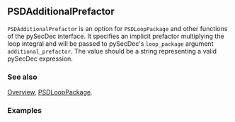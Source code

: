 ## PSDAdditionalPrefactor

`PSDAdditionalPrefactor` is an option for `PSDLoopPackage` and other functions of the pySecDec interface. It specifies an implicit prefactor multiplying the loop integral and will be passed to pySecDec's `loop_package` argument `additional_prefactor`. The value should be a string representing a valid pySecDec expression.

### See also

[Overview](Extra/FeynHelpers.md), [PSDLoopPackage](PSDLoopPackage.md).

### Examples